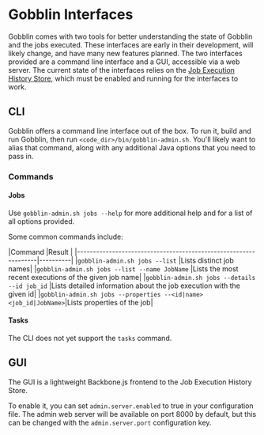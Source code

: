 # Gobblin Interfaces
Gobblin comes with two tools for better understanding the state of
Gobblin and the jobs executed. These interfaces are early in their
development, will likely change, and have many new features planned. The
two interfaces provided are a command line interface and a GUI,
accessible via a web server. The current state of the interfaces relies
on the [Job Execution History
Store](https://github.com/linkedin/gobblin/wiki/Job%20Execution%20History%20Store),
which must be enabled and running for the interfaces to work.

## CLI
Gobblin offers a command line interface out of the box. To run it, build
and run Gobblin, then run `<code_dir>/bin/gobblin-admin.sh`. You'll
likely want to alias that command, along with any additional Java
options that you need to pass in.
### Commands
#### Jobs
Use `gobblin-admin.sh jobs --help` for more additional help and for a
list of all options provided. 

Some common commands include:

|Command
|Result    |
|-----------------------------------------------------------------|----------|
|`gobblin-admin.sh jobs --list`                                   |Lists
distinct job names|
|`gobblin-admin.sh jobs --list --name JobName`                    |Lists
the most recent executions of the given job name|
|`gobblin-admin.sh jobs --details --id job_id`                    |Lists
detailed information about the job execution with the given id|
|`gobblin-admin.sh jobs --properties --<id|name> <job_id|JobName>`|Lists
properties of the job|

#### Tasks
The CLI does not yet support the `tasks` command.

## GUI
The GUI is a lightweight Backbone.js frontend to the Job Execution
History Store. 

To enable it, you can set `admin.server.enabled` to true in your configuration file.
The admin web server will be available on port 8000 by default, but this can be changed with
the `admin.server.port` configuration key.


